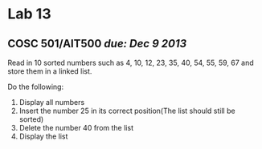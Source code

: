 Lab 13
======

COSC 501/AIT500
*due: Dec 9 2013*
-----------------

Read in 10 sorted numbers such as 4, 10, 12, 23, 35, 40, 54, 55, 59, 67 and store them in a linked list.

Do the following:

1. Display all numbers
2. Insert the number 25 in its correct position(The list should still be sorted)
3. Delete the number 40 from the list
4. Display the list
